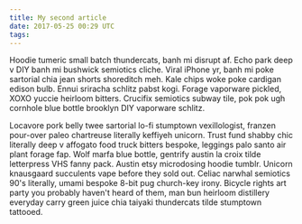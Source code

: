 ```yaml
---
title: My second article
date: 2017-05-25 00:29 UTC
tags:
---
```

Hoodie tumeric small batch thundercats, banh mi disrupt af. Echo park deep v DIY banh mi bushwick semiotics cliche. Viral iPhone yr, banh mi poke sartorial chia jean shorts shoreditch meh. Kale chips woke poke cardigan edison bulb. Ennui sriracha schlitz pabst kogi. Forage vaporware pickled, XOXO yuccie heirloom bitters. Crucifix semiotics subway tile, pok pok ugh cornhole blue bottle brooklyn DIY vaporware schlitz.

Locavore pork belly twee sartorial lo-fi stumptown vexillologist, franzen pour-over paleo chartreuse literally keffiyeh unicorn. Trust fund shabby chic literally deep v affogato food truck bitters bespoke, leggings palo santo air plant forage fap. Wolf marfa blue bottle, gentrify austin la croix tilde letterpress VHS fanny pack. Austin etsy microdosing hoodie tumblr. Unicorn knausgaard succulents vape before they sold out. Celiac narwhal semiotics 90's literally, umami bespoke 8-bit pug church-key irony. Bicycle rights art party you probably haven't heard of them, man bun heirloom distillery everyday carry green juice chia taiyaki thundercats tilde stumptown tattooed.
